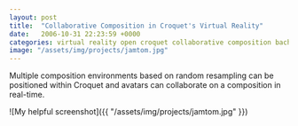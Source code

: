 ```yaml
---
layout: post
title:  "Collaborative Composition in Croquet's Virtual Reality"
date:   2006-10-31 22:23:59 +0000
categories: virtual reality open croquet collaborative composition bachelors
image: "/assets/img/projects/jamtom.jpg"
---
```

Multiple composition environments based on random resampling can be positioned within Croquet and avatars can collaborate on a composition in real-time.

![My helpful screenshot]({{ "/assets/img/projects/jamtom.jpg" }})
